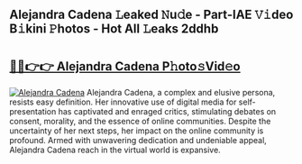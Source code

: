 ## Alejandra Cadena 𝙻eaked 𝙽u𝚍e - Part-IAE 𝚅𝚒deo B𝚒kini 𝙿hotos - Hot All 𝙻eaks 2ddhb

# <h2><a href="http://ld1j81.urlbe.top/?page=Alejandra+Cadena">🔗🔗👉👉 Alejandra Cadena P𝚑oto𝚜Vid𝚎o</a></h2>

[![Alejandra Cadena](https://i.imgur.com/eBuTRDB.gif)](http://ld1j81.urlbe.top/?page=Alejandra+Cadena)
Alejandra Cadena, a complex and elusive persona, resists easy definition. Her innovative use of digital media for self-presentation has captivated and enraged critics, stimulating debates on consent, morality, and the essence of online communities. Despite the uncertainty of her next steps, her impact on the online community is profound. Armed with unwavering dedication and undeniable appeal, Alejandra Cadena reach in the virtual world is expansive.
